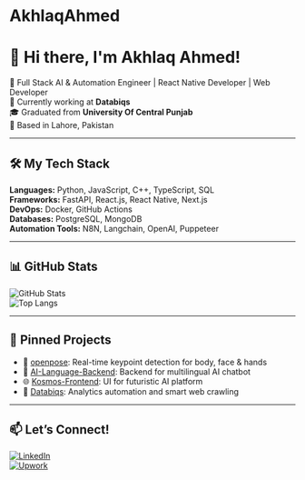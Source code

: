 # AkhlaqAhmed
# 👋 Hi there, I'm Akhlaq Ahmed!

🚀 Full Stack AI & Automation Engineer | React Native Developer | Web Developer  
💼 Currently working at **Databiqs**  
🎓 Graduated from **University Of Central Punjab**  
📍 Based in Lahore, Pakistan  

---

## 🛠️ My Tech Stack

**Languages:** Python, JavaScript, C++, TypeScript, SQL  
**Frameworks:** FastAPI, React.js, React Native, Next.js  
**DevOps:** Docker, GitHub Actions  
**Databases:** PostgreSQL, MongoDB  
**Automation Tools:** N8N, Langchain, OpenAI, Puppeteer

---

## 📊 GitHub Stats

![GitHub Stats](https://github-readme-stats.vercel.app/api?username=AkhlaqAhmed&show_icons=true&theme=github_dark&hide=prs)  
![Top Langs](https://github-readme-stats.vercel.app/api/top-langs/?username=AkhlaqAhmed&layout=compact&theme=github_dark)

---

## 📌 Pinned Projects

- 🚀 [openpose](https://github.com/AkhlaqAhmed/openpose): Real-time keypoint detection for body, face & hands  
- 💬 [AI-Language-Backend](https://github.com/AkhlaqAhmed/AI-Language-Backend): Backend for multilingual AI chatbot  
- 🌐 [Kosmos-Frontend](https://github.com/AkhlaqAhmed/Kosmos-Frontend): UI for futuristic AI platform  
- 🧠 [Databiqs](https://github.com/AkhlaqAhmed/Databiqs): Analytics automation and smart web crawling

---

## 📫 Let’s Connect!

[![LinkedIn](https://img.shields.io/badge/LinkedIn-blue?logo=linkedin)](https://www.linkedin.com/in/akhlaq-ahmed-44a820210)  
[![Upwork](https://img.shields.io/badge/Upwork-success?logo=upwork)](https://www.upwork.com/freelancers/~013cf21af53cadea82)
